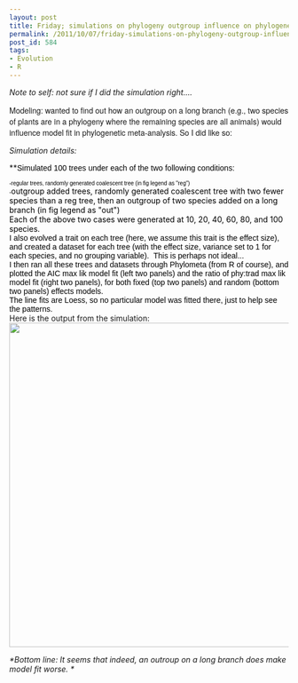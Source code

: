 ```yaml
---
layout: post
title: Friday; simulations on phylogeny outgroup influence on phylogenetic meta-analysis model fit
permalink: /2011/10/07/friday-simulations-on-phylogeny-outgroup-influence-on-phylogenetic-meta-analysis-model-fit/index.html
post_id: 584
tags: 
- Evolution
- R
---
```


*Note to self: not sure if I did the simulation right....*

<span style="font-family:'Helvetica Neue', Helvetica, Arial, sans-serif;">Modeling: wanted to find out how an outgroup on a long branch (e.g., two species of plants are in a phylogeny where the remaining species are all animals) would influence model fit in phylogenetic meta-analysis. So I did like so:</span>

*Simulation details:*

**<span style="color:#000000;font-family:tahoma, sans-serif;">Simulated 100 trees under each of the two following conditions:</span>
<div><span style="color:#000000;"><span style="font-size:x-small;"><span style="font-family:tahoma, sans-serif;">-regular trees, randomly generated coalescent tree (in fig legend as "reg")</span></span></span></div>
<div><span style="color:#000000;"><span style="font-size:x-small;"><span style="font-family:tahoma, sans-serif;">-</span></span>outgroup added trees, randomly generated coalescent tree with two fewer species than a reg tree, then an outgroup of two species added on a long branch (in fig legend as "out")</span></div>
<div><span style="color:#000000;">Each of the above two cases were generated at 10, 20, 40, 60, 80, and 100 species. </span></div>
<div><span style="font-family:tahoma, sans-serif;color:#000000;">
</span></div>
<div><span style="font-family:tahoma, sans-serif;color:#000000;">I also evolved a trait on each tree (here, we assume this trait is the effect size), and created a dataset for each tree (with the effect size, variance set to 1 for each species, and no grouping variable).  This is perhaps not ideal...</span></div>
<div><span style="color:#000000;">
</span></div>
<div><span style="font-family:tahoma, sans-serif;color:#000000;">I then ran all these trees and datasets through Phylometa (from R of course), and plotted the AIC max lik model fit (left two panels) and the ratio of phy:trad max lik model fit (right two panels), for both fixed (top two panels) and random (bottom two panels) effects models. </span></div>
<div><span style="font-family:tahoma, sans-serif;color:#000000;">
</span></div>
<div><span style="font-family:tahoma, sans-serif;color:#000000;">The line fits are Loess, so no particular model was fitted there, just to help see the patterns. </span></div>
Here is the output from the simulation:

<img class="alignleft size-full wp-image-587" title="myplot" src="http://schamber.files.wordpress.com/2011/10/myplot.jpeg" alt="" width="584" height="584" />

_*Bottom line: It seems that indeed, an outroup on a long branch does make model fit worse. *_